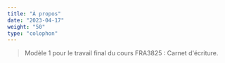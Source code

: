 ```yaml
---
title: "À propos"
date: "2023-04-17"
weight: "50"
type: "colophon"
---
```


>Modèle 1 pour le travail final du cours FRA3825 : Carnet d'écriture.

